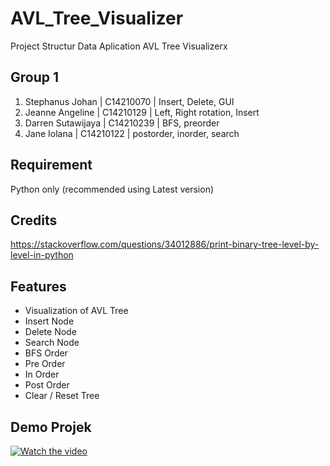 # AVL_Tree_Visualizer
Project Structur Data Aplication AVL Tree Visualizerx

## Group 1
1. Stephanus Johan | C14210070 | Insert, Delete, GUI
2. Jeanne Angeline | C14210129 | Left, Right rotation, Insert
3. Darren Sutawijaya | C14210239 | BFS, preorder
4. Jane Iolana | C14210122 | postorder, inorder, search

## Requirement
Python only (recommended using Latest version)

## Credits
https://stackoverflow.com/questions/34012886/print-binary-tree-level-by-level-in-python

## Features
- Visualization of AVL Tree
- Insert Node
- Delete Node
- Search Node
- BFS Order
- Pre Order
- In Order
- Post Order
- Clear / Reset Tree

## Demo Projek
[![Watch the video](https://media.discordapp.net/attachments/1050696456417316884/1060161074512539698/image.png)](https://)
